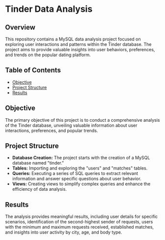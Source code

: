 
# Tinder Data Analysis

## Overview

This repository contains a MySQL data analysis project focused on exploring user interactions and patterns within the Tinder database. The project aims to provide valuable insights into user behaviors, preferences, and trends on the popular dating platform.

## Table of Contents

- [Objective](#objective)
- [Project Structure](#project-structure)
- [Results](#results)

## Objective

The primary objective of this project is to conduct a comprehensive analysis of the Tinder database, unveiling valuable information about user interactions, preferences, and popular trends.

## Project Structure

- **Database Creation:** The project starts with the creation of a MySQL database named "tinder."
- **Tables:** Importing and exploring the "users" and "matches" tables.
- **Queries:** Executing a series of SQL queries to extract relevant information and answer specific questions about user behavior.
- **Views:** Creating views to simplify complex queries and enhance the efficiency of data analysis.

## Results

The analysis provides meaningful results, including user details for specific scenarios, identification of the second-highest sender of requests, users with the minimum and maximum requests received, established matches, and insights into user activity by city, age, and body type.
